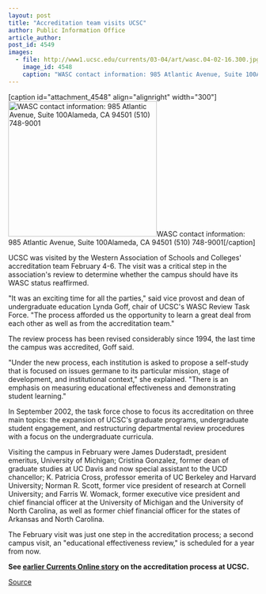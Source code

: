 ```yaml
---
layout: post
title: "Accreditation team visits UCSC"
author: Public Information Office
article_author: 
post_id: 4549
images:
  - file: http://www1.ucsc.edu/currents/03-04/art/wasc.04-02-16.300.jpg
    image_id: 4548
    caption: "WASC contact information: 985 Atlantic Avenue, Suite 100Alameda, CA 94501 (510) 748-9001"
---
```


[caption id="attachment_4548" align="alignright" width="300"]<a href="http://dev-ucsc-news.pantheonsite.io/wp-content/uploads/2004/02/wasc.04-02-16.300.jpg"><img class="size-full wp-image-4548" src="http://dev-ucsc-news.pantheonsite.io/wp-content/uploads/2004/02/wasc.04-02-16.300.jpg" alt="WASC contact information: 985 Atlantic Avenue, Suite 100Alameda, CA 94501 (510) 748-9001" width="300" height="274" /></a>WASC contact information: 985 Atlantic Avenue, Suite 100Alameda, CA 94501 (510) 748-9001[/caption]
<p>
  UCSC was visited by the Western Association of Schools and Colleges' accreditation team February 4-6. The visit was a critical step in the association's review to determine whether the campus should have its WASC status reaffirmed.
</p>"It was an exciting time for all the parties," said vice provost and dean of undergraduate education Lynda Goff, chair of UCSC's WASC Review Task Force. "The process afforded us the opportunity to learn a great deal from each other as well as from the accreditation team."
<p>
  The review process has been revised considerably since 1994, the last time the campus was accredited, Goff said.
</p>
<p>
  "Under the new process, each institution is asked to propose a self-study that is focused on issues germane to its particular mission, stage of development, and institutional context," she explained. "There is an emphasis on measuring educational effectiveness and demonstrating student learning."<br>
</p>
<p>
  In September 2002, the task force chose to focus its accreditation on three main topics: the expansion of UCSC's graduate programs, undergraduate student engagement, and restructuring departmental review procedures with a focus on the undergraduate curricula.
</p>
<p>
  Visiting the campus in February were James Duderstadt, president emeritus, University of Michigan; Cristina Gonzalez, former dean of graduate studies at UC Davis and now special assistant to the UCD chancellor; K. Patricia Cross, professor emerita of UC Berkeley and Harvard University; Norman R. Scott, former vice president of research at Cornell University; and Farris W. Womack, former executive vice president and chief financial officer at the University of Michigan and the University of North Carolina, as well as former chief financial officer for the states of Arkansas and North Carolina.
</p>
<p>
  The February visit was just one step in the accreditation process; a second campus visit, an "educational effectiveness review," is scheduled for a year from now.
</p>
<p>
  <b>See <a href="http://currents.ucsc.edu/03-04/01-26/wasc.html">earlier Currents Online story</a> on the accreditation process at UCSC.</b>
</p>
<p><a href="http://www1.ucsc.edu/currents/03-04/02-16/wasc_team.html" title="Permalink to wasc_team">Source</a></p>
